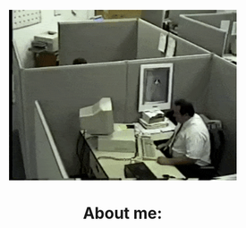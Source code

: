 <p align="center"><img src="https://github.com/klimdos/klimdos/blob/main/logo.gif?raw=true" width="407" height="305" alt=""/></p>

<h1 align="center">About me:</h1>
